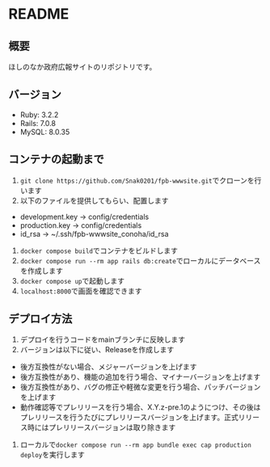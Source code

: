 # README
## 概要
ほしのなか政府広報サイトのリポジトリです。

## バージョン
- Ruby: 3.2.2
- Rails: 7.0.8
- MySQL: 8.0.35

## コンテナの起動まで
1. `git clone https://github.com/Snak0201/fpb-wwwsite.git`でクローンを行います
1. 以下のファイルを提供してもらい、配置します
  - development.key -> config/credentials
  - production.key -> config/credentials
  - id_rsa -> ~/.ssh/fpb-wwwsite_conoha/id_rsa
1. `docker compose build`でコンテナをビルドします
1. `docker compose run --rm app rails db:create`でローカルにデータベースを作成します
1. `docker compose up`で起動します
1. `localhost:8000`で画面を確認できます

## デプロイ方法
1. デプロイを行うコードをmainブランチに反映します
1. バージョンは以下に従い、Releaseを作成します
  - 後方互換性がない場合、メジャーバージョンを上げます
  - 後方互換性があり、機能の追加を行う場合、マイナーバージョンを上げます
  - 後方互換性があり、バグの修正や軽微な変更を行う場合、パッチバージョンを上げます
  - 動作確認等でプレリリースを行う場合、X.Y.z-pre.1のようにつけ、その後はプレリリースを行うたびにプレリリースバージョンを上げます。正式リリース時にはプレリリースバージョンは取り除きます
1. ローカルで`docker compose run --rm app bundle exec cap production deploy`を実行します


